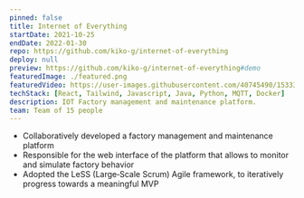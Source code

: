 ```yaml
---
pinned: false
title: Internet of Everything
startDate: 2021-10-25
endDate: 2022-01-30
repo: https://github.com/kiko-g/internet-of-everything
deploy: null
preview: https://github.com/kiko-g/internet-of-everything#demo
featuredImage: ./featured.png
featuredVideo: https://user-images.githubusercontent.com/40745490/153331805-e36c6bf9-d4c3-4521-aa1d-33d6f3f4a25d.mp4
techStack: [React, Tailwind, Javascript, Java, Python, MQTT, Docker]
description: IOT Factory management and maintenance platform.
team: Team of 15 people
---
```


- Collaboratively developed a factory management and maintenance platform
- Responsible for the web interface of the platform that allows to monitor and simulate factory behavior
- Adopted the LeSS (Large‑Scale Scrum) Agile framework, to iteratively progress towards a meaningful MVP
